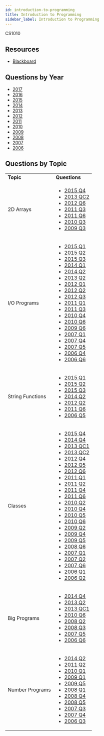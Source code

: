 ```yaml
---
id: introduction-to-programming
title: Introduction to Programming
sidebar_label: Introduction to Programming
---
```

CS1010

## Resources

-   [Blackboard](https://mymodule.tcd.ie/)

## Questions by Year

-   [2017](https://www.tcd.ie/academicregistry/exams/assets/local/past-papers2017/CS/X-CS1010-1%20EDITED.pdf)
-   [2016](https://www.tcd.ie/academicregistry/exams/assets/local/past-papers2016/CS/CS1010-1.PDF)
-   [2015](https://www.tcd.ie/academicregistry/exams/assets/local/past-papers2015/CS/CS1010-1.pdf)
-   [2014](https://www.tcd.ie/academicregistry/exams/assets/local/past-papers2014/CS/CS10101.pdf)
-   [2013](https://www.tcd.ie/academicregistry/exams/assets/local/past-papers2013/CS/XCS10111.pdf)
-   [2012](https://www.tcd.ie/Local/Exam_Papers/2012/XC/XCS10111.pdf)
-   [2011](https://www.tcd.ie/Local/Exam_Papers/2011/XC/XCS10111.pdf)
-   [2010](https://www.tcd.ie/Local/Exam_Papers/2010/XC/XCS10111.pdf)
-   [2009](https://www.tcd.ie/Local/Exam_Papers/2009/XC/XCS1BA21.pdf)
-   [2008](https://www.tcd.ie/Local/Exam_Papers/2008/XC/XCS1BA21.pdf)
-   [2007](https://www.tcd.ie/Local/Exam_Papers/2007/XC/XCS1BA21.pdf)
-   [2006](https://www.tcd.ie/Local/Exam_Papers/2006/XC/XCS1BA21.pdf)

## Questions by Topic

<table className="examQuestions" width="700px">
  <tbody><tr>
      <td><strong>Topic</strong></td>
      <td><strong>Questions</strong></td>
  </tr>
  <tr>
      <td>2D Arrays</td>
      <td>
  <ul className="questions">
      <li><a href="https://www.tcd.ie/academicregistry/exams/assets/local/past-papers2015/CS/CS1010-1.pdf#page=5">2015 Q4</a></li>
      <li><a href="https://www.tcd.ie/academicregistry/exams/assets/local/past-papers2013/CS/XCS10111.pdf#page=5">2013 QC2</a></li>
      <li><a href="https://www.tcd.ie/Local/Exam_Papers/2012/XC/XCS10111.pdf#page=3&zoom=0,0,700">2012 Q6</a></li>
      <li><a href="https://www.tcd.ie/Local/Exam_Papers/2011/XC/XCS10111.pdf#page=2&zoom=0,0,830">2011 Q3</a></li>
      <li><a href="https://www.tcd.ie/Local/Exam_Papers/2011/XC/XCS10111.pdf#page=4&zoom=0,0,510">2011 Q6</a></li>
      <li><a href="https://www.tcd.ie/Local/Exam_Papers/2010/XC/XCS10111.pdf#page=3&zoom=0,0,200">2010 Q3</a></li>
      <li><a href="https://www.tcd.ie/Local/Exam_Papers/2009/XC/XCS1BA21.pdf#page=3">2009 Q3</a></li>
  </ul>
      </td>
  </tr>
  <tr>
      <td>I/O Programs</td>
      <td>
  <ul className="questions">
      <li><a href="https://www.tcd.ie/academicregistry/exams/assets/local/past-papers2015/CS/CS1010-1.pdf#page=2">2015 Q1</a></li>
      <li><a href="https://www.tcd.ie/academicregistry/exams/assets/local/past-papers2015/CS/CS1010-1.pdf#page=3">2015 Q2</a></li>
      <li><a href="https://www.tcd.ie/academicregistry/exams/assets/local/past-papers2015/CS/CS1010-1.pdf#page=4">2015 Q3</a></li>
      <li><a href="https://www.tcd.ie/academicregistry/exams/assets/local/past-papers2014/CS/CS10101.pdf#page=2">2014 Q1</a></li>
      <li><a href="https://www.tcd.ie/academicregistry/exams/assets/local/past-papers2014/CS/CS10101.pdf#page=3">2014 Q2</a></li>
      <li><a href="https://www.tcd.ie/academicregistry/exams/assets/local/past-papers2013/CS/XCS10111.pdf#page=3">2013 Q2</a></li>
      <li><a href="https://www.tcd.ie/Local/Exam_Papers/2012/XC/XCS10111.pdf#page=2">2012 Q1</a></li>
      <li><a href="https://www.tcd.ie/Local/Exam_Papers/2012/XC/XCS10111.pdf#page=2&zoom=0,0,530">2012 Q2</a></li>
      <li><a href="https://www.tcd.ie/Local/Exam_Papers/2012/XC/XCS10111.pdf#page=2&zoom=0,0,680">2012 Q3</a></li>
      <li><a href="https://www.tcd.ie/Local/Exam_Papers/2011/XC/XCS10111.pdf#page=2">2011 Q1</a></li>
      <li><a href="https://www.tcd.ie/Local/Exam_Papers/2011/XC/XCS10111.pdf#page=2&zoom=0,0,840">2011 Q3</a></li>
      <li><a href="https://www.tcd.ie/Local/Exam_Papers/2010/XC/XCS10111.pdf#page=3&zoom=0,0,420">2010 Q4</a></li>
      <li><a href="https://www.tcd.ie/Local/Exam_Papers/2010/XC/XCS10111.pdf#page=4&zoom=0,0,500">2010 Q6</a></li>
      <li><a href="https://www.tcd.ie/Local/Exam_Papers/2009/XC/XCS1BA21.pdf#page=5&zoom=0,0,600">2009 Q6</a></li>
      <li><a href="https://www.tcd.ie/Local/Exam_Papers/2007/XC/XCS1BA21.pdf#page=2">2007 Q1</a></li>
      <li><a href="https://www.tcd.ie/Local/Exam_Papers/2007/XC/XCS1BA21.pdf#page=4">2007 Q4</a></li>
      <li><a href="https://www.tcd.ie/Local/Exam_Papers/2007/XC/XCS1BA21.pdf#page=4&zoom=0,0,590">2007 Q5</a></li>
      <li><a href="https://www.tcd.ie/Local/Exam_Papers/2006/XC/XCS1BA21.pdf#page=3&zoom=0,0,200">2006 Q4</a></li>
      <li><a href="https://www.tcd.ie/Local/Exam_Papers/2006/XC/XCS1BA21.pdf#page=4&zoom=0,0,350">2006 Q6</a></li>
  </ul>
      </td>
  </tr>
  <tr>
      <td>String Functions</td>
      <td>
  <ul className="questions">
      <li><a href="https://www.tcd.ie/academicregistry/exams/assets/local/past-papers2015/CS/CS1010-1.pdf#page=2">2015 Q1</a></li>
      <li><a href="https://www.tcd.ie/academicregistry/exams/assets/local/past-papers2015/CS/CS1010-1.pdf#page=3">2015 Q2</a></li>
      <li><a href="https://www.tcd.ie/academicregistry/exams/assets/local/past-papers2015/CS/CS1010-1.pdf#page=4">2015 Q3</a></li>
      <li><a href="https://www.tcd.ie/academicregistry/exams/assets/local/past-papers2014/CS/CS10101.pdf#page=3">2014 Q2</a></li>
      <li><a href="https://www.tcd.ie/Local/Exam_Papers/2012/XC/XCS10111.pdf#page=2&zoom=0,0,540">2012 Q2</a></li>
      <li><a href="https://www.tcd.ie/Local/Exam_Papers/2011/XC/XCS10111.pdf#page=4&zoom=0,0,500">2011 Q6</a></li>
      <li><a href="https://www.tcd.ie/Local/Exam_Papers/2006/XC/XCS1BA21.pdf#page=3&zoom=0,0,640">2006 Q5</a></li>
  </ul>
      </td>
  </tr>
  <tr>
      <td>Classes</td>
      <td>
  <ul className="questions">
      <li><a href="https://www.tcd.ie/academicregistry/exams/assets/local/past-papers2015/CS/CS1010-1.pdf#page=5">2015 Q4</a></li>
      <li><a href="https://www.tcd.ie/academicregistry/exams/assets/local/past-papers2014/CS/CS10101.pdf#page=6">2014 Q4</a></li>
      <li><a href="https://www.tcd.ie/academicregistry/exams/assets/local/past-papers2013/CS/XCS10111.pdf#page=4">2013 QC1</a></li>
      <li><a href="https://www.tcd.ie/academicregistry/exams/assets/local/past-papers2013/CS/XCS10111.pdf#page=5">2013 QC2</a></li>
      <li><a href="https://www.tcd.ie/Local/Exam_Papers/2012/XC/XCS10111.pdf#page=2&zoom=0,0,840">2012 Q4</a></li>
      <li><a href="https://www.tcd.ie/Local/Exam_Papers/2012/XC/XCS10111.pdf#page=4&zoom=0,0,240">2012 Q5</a></li>
      <li><a href="https://www.tcd.ie/Local/Exam_Papers/2012/XC/XCS10111.pdf#page=4&zoom=0,0,700">2012 Q6</a></li>
      <li><a href="https://www.tcd.ie/Local/Exam_Papers/2011/XC/XCS10111.pdf#page=2">2011 Q1</a></li>
      <li><a href="https://www.tcd.ie/Local/Exam_Papers/2011/XC/XCS10111.pdf#page=2&zoom=0,0,310">2011 Q2</a></li>
      <li><a href="https://www.tcd.ie/Local/Exam_Papers/2011/XC/XCS10111.pdf#page=3&zoom=0,0,280">2011 Q4</a></li>
      <li><a href="https://www.tcd.ie/Local/Exam_Papers/2011/XC/XCS10111.pdf#page=4&zoom=0,0,500">2011 Q6</a></li>
      <li><a href="https://www.tcd.ie/Local/Exam_Papers/2010/XC/XCS10111.pdf#page=2&zoom=0,0,300">2010 Q2</a></li>
      <li><a href="https://www.tcd.ie/Local/Exam_Papers/2010/XC/XCS10111.pdf#page=3&zoom=0,0,410">2010 Q4</a></li>
      <li><a href="https://www.tcd.ie/Local/Exam_Papers/2010/XC/XCS10111.pdf#page=3&zoom=0,0,870">2010 Q5</a></li>
      <li><a href="https://www.tcd.ie/Local/Exam_Papers/2010/XC/XCS10111.pdf#page=4&zoom=0,0,500">2010 Q6</a></li>
      <li><a href="https://www.tcd.ie/Local/Exam_Papers/2009/XC/XCS1BA21.pdf#page=2&zoom=0,0,500">2009 Q2</a></li>
      <li><a href="https://www.tcd.ie/Local/Exam_Papers/2009/XC/XCS1BA21.pdf#page=3&zoom=0,0,450">2009 Q4</a></li>
      <li><a href="https://www.tcd.ie/Local/Exam_Papers/2009/XC/XCS1BA21.pdf#page=4">2009 Q5</a></li>
      <li><a href="https://www.tcd.ie/Local/Exam_Papers/2008/XC/XCS1BA21.pdf#page=5">2008 Q6</a></li>
      <li><a href="https://www.tcd.ie/Local/Exam_Papers/2007/XC/XCS1BA21.pdf#page=2">2007 Q1</a></li>
      <li><a href="https://www.tcd.ie/Local/Exam_Papers/2007/XC/XCS1BA21.pdf#page=3">2007 Q2</a></li>
      <li><a href="https://www.tcd.ie/Local/Exam_Papers/2007/XC/XCS1BA21.pdf#page=5&zoom=0,0,360">2007 Q6</a></li>
      <li><a href="https://www.tcd.ie/Local/Exam_Papers/2006/XC/XCS1BA21.pdf#page=2">2006 Q1</a></li>
      <li><a href="https://www.tcd.ie/Local/Exam_Papers/2006/XC/XCS1BA21.pdf#page=2&zoom=0,0,700">2006 Q2</a></li>
  </ul>
      </td>
  </tr>
  <tr>
      <td>Big Programs</td>
      <td>
  <ul className="questions">
      <li><a href="https://www.tcd.ie/academicregistry/exams/assets/local/past-papers2014/CS/CS10101.pdf#page=6">2014 Q4</a></li>
      <li><a href="https://www.tcd.ie/academicregistry/exams/assets/local/past-papers2013/CS/XCS10111.pdf#page=3">2013 Q2</a></li>
      <li><a href="https://www.tcd.ie/academicregistry/exams/assets/local/past-papers2013/CS/XCS10111.pdf#page=4">2013 QC1</a></li>
      <li><a href="https://www.tcd.ie/Local/Exam_Papers/2010/XC/XCS10111.pdf#page=4&zoom=0,0,500">2010 Q6</a></li>
      <li><a href="https://www.tcd.ie/Local/Exam_Papers/2008/XC/XCS1BA21.pdf#page=2&zoom=0,0,470">2008 Q2</a></li>
      <li><a href="https://www.tcd.ie/Local/Exam_Papers/2008/XC/XCS1BA21.pdf#page=3">2008 Q3</a></li>
      <li><a href="https://www.tcd.ie/Local/Exam_Papers/2007/XC/XCS1BA21.pdf#page=4&zoom=0,0,590">2007 Q5</a></li>
      <li><a href="https://www.tcd.ie/Local/Exam_Papers/2006/XC/XCS1BA21.pdf#page=4&zoom=0,0,330">2006 Q6</a></li>
  </ul>
      </td>
  </tr>
  <tr>
      <td>Number Programs</td>
      <td>
  <ul className="questions">
      <li><a href="https://www.tcd.ie/academicregistry/exams/assets/local/past-papers2014/CS/CS10101.pdf#page=3">2014 Q2</a></li>
      <li><a href="https://www.tcd.ie/Local/Exam_Papers/2011/XC/XCS10111.pdf#page=2&zoom=0,0,320">2011 Q2</a></li>
      <li><a href="https://www.tcd.ie/Local/Exam_Papers/2010/XC/XCS10111.pdf#page=2">2010 Q1</a></li>
      <li><a href="https://www.tcd.ie/Local/Exam_Papers/2009/XC/XCS1BA21.pdf#page=2">2009 Q1</a></li>
      <li><a href="https://www.tcd.ie/Local/Exam_Papers/2009/XC/XCS1BA21.pdf#page=4">2009 Q5</a></li>
      <li><a href="https://www.tcd.ie/Local/Exam_Papers/2008/XC/XCS1BA21.pdf#page=2">2008 Q1</a></li>
      <li><a href="https://www.tcd.ie/Local/Exam_Papers/2008/XC/XCS1BA21.pdf#page=4">2008 Q4</a></li>
      <li><a href="https://www.tcd.ie/Local/Exam_Papers/2008/XC/XCS1BA21.pdf#page=4&zoom=0,0,290">2008 Q5</a></li>
      <li><a href="https://www.tcd.ie/Local/Exam_Papers/2007/XC/XCS1BA21.pdf#page=3&zoom=0,0,650">2007 Q3</a></li>
      <li><a href="https://www.tcd.ie/Local/Exam_Papers/2007/XC/XCS1BA21.pdf#page=4">2007 Q4</a></li>
      <li><a href="https://www.tcd.ie/Local/Exam_Papers/2006/XC/XCS1BA21.pdf#page=3">2006 Q3</a></li>
  </ul>
      </td>
  </tr>
</tbody></table>
